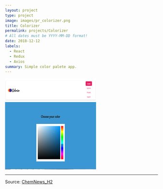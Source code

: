 ```yaml
---
layout: project
type: project
image: images/pr_colorizer.png
title: Colorizer
permalink: projects/Colorizer
# All dates must be YYYY-MM-DD format!
date: 2018-12-12
labels:
  - React
  - Redux
  - Axios
summary: Simple color palete app.
---
```


<img class="ui medium left floated rounded image" src="../images/pr_colorizer.png">

<hr>

Source: <a href="https://github.com/Barklim/Racoon_React-challenge-2"><i class="large github icon "></i>ChemNews_H2</a>

